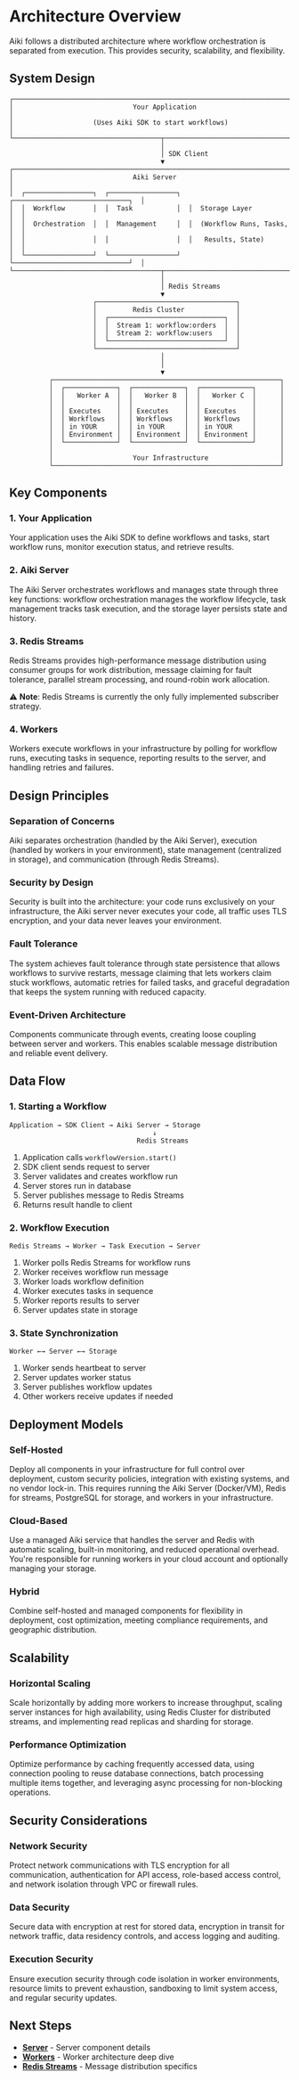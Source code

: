 # Architecture Overview

Aiki follows a distributed architecture where workflow orchestration is separated from execution. This provides security, scalability, and flexibility.

## System Design

```
┌─────────────────────────────────────────────────────────────────────────────┐
│                              Your Application                               │
│                    (Uses Aiki SDK to start workflows)                       │
└─────────────────────────────────────┬───────────────────────────────────────┘
                                      │
                                      │ SDK Client
                                      ▼
┌─────────────────────────────────────────────────────────────────────────────┐
│                              Aiki Server                                    │
│  ┌─────────────────┐  ┌─────────────────┐  ┌─────────────────────────────┐  │
│  │  Workflow       │  │  Task           │  │  Storage Layer              │  │
│  │  Orchestration  │  │  Management     │  │  (Workflow Runs, Tasks,     │  │
│  │                 │  │                 │  │   Results, State)           │  │
│  └─────────────────┘  └─────────────────┘  └─────────────────────────────┘  │
└─────────────────────────────────────┬───────────────────────────────────────┘
                                      │
                                      │ Redis Streams
                                      ▼
                     ┌───────────────────────────────────┐
                     │         Redis Cluster             │
                     │  ┌─────────────────────────────┐  │
                     │  │  Stream 1: workflow:orders  │  │
                     │  │  Stream 2: workflow:users   │  │
                     │  └─────────────────────────────┘  │
                     └───────────────────────────────────┘
                                      │
                                      │
                                      ▼
          ┌─────────────────────────────────────────────────────────┐
          │  ┌─────────────┐  ┌─────────────┐  ┌─────────────┐      │
          │  │   Worker A  │  │   Worker B  │  │   Worker C  │      │
          │  │             │  │             │  │             │      │
          │  │ Executes    │  │ Executes    │  │ Executes    │      │
          │  │ Workflows   │  │ Workflows   │  │ Workflows   │      │
          │  │ in YOUR     │  │ in YOUR     │  │ in YOUR     │      │
          │  │ Environment │  │ Environment │  │ Environment │      │
          │  └─────────────┘  └─────────────┘  └─────────────┘      │
          │                                                         │
          │                    Your Infrastructure                  │
          └─────────────────────────────────────────────────────────┘
```

## Key Components

### 1. Your Application

Your application uses the Aiki SDK to define workflows and tasks, start workflow runs, monitor execution status, and retrieve results.

### 2. Aiki Server

The Aiki Server orchestrates workflows and manages state through three key functions: workflow orchestration manages the workflow lifecycle, task management tracks task execution, and the storage layer persists state and history.

### 3. Redis Streams

Redis Streams provides high-performance message distribution using consumer groups for work distribution, message claiming for fault tolerance, parallel stream processing, and round-robin work allocation.

⚠️ **Note**: Redis Streams is currently the only fully implemented subscriber strategy.

### 4. Workers

Workers execute workflows in your infrastructure by polling for workflow runs, executing tasks in sequence, reporting results to the server, and handling retries and failures.

## Design Principles

### Separation of Concerns

Aiki separates orchestration (handled by the Aiki Server), execution (handled by workers in your environment), state management (centralized in storage), and communication (through Redis Streams).

### Security by Design

Security is built into the architecture: your code runs exclusively on your infrastructure, the Aiki server never executes your code, all traffic uses TLS encryption, and your data never leaves your environment.

### Fault Tolerance

The system achieves fault tolerance through state persistence that allows workflows to survive restarts, message claiming that lets workers claim stuck workflows, automatic retries for failed tasks, and graceful degradation that keeps the system running with reduced capacity.

### Event-Driven Architecture

Components communicate through events, creating loose coupling between server and workers. This enables scalable message distribution and reliable event delivery.

## Data Flow

### 1. Starting a Workflow

```
Application → SDK Client → Aiki Server → Storage
                                    ↓
                                Redis Streams
```

1. Application calls `workflowVersion.start()`
2. SDK client sends request to server
3. Server validates and creates workflow run
4. Server stores run in database
5. Server publishes message to Redis Streams
6. Returns result handle to client

### 2. Workflow Execution

```
Redis Streams → Worker → Task Execution → Server
```

1. Worker polls Redis Streams for workflow runs
2. Worker receives workflow run message
3. Worker loads workflow definition
4. Worker executes tasks in sequence
5. Worker reports results to server
6. Server updates state in storage

### 3. State Synchronization

```
Worker ←→ Server ←→ Storage
```

1. Worker sends heartbeat to server
2. Server updates worker status
3. Server publishes workflow updates
4. Other workers receive updates if needed

## Deployment Models

### Self-Hosted

Deploy all components in your infrastructure for full control over deployment, custom security policies, integration with existing systems, and no vendor lock-in. This requires running the Aiki Server (Docker/VM), Redis for streams, PostgreSQL for storage, and workers in your infrastructure.

### Cloud-Based

Use a managed Aiki service that handles the server and Redis with automatic scaling, built-in monitoring, and reduced operational overhead. You're responsible for running workers in your cloud account and optionally managing your storage.

### Hybrid

Combine self-hosted and managed components for flexibility in deployment, cost optimization, meeting compliance requirements, and geographic distribution.

## Scalability

### Horizontal Scaling

Scale horizontally by adding more workers to increase throughput, scaling server instances for high availability, using Redis Cluster for distributed streams, and implementing read replicas and sharding for storage.

### Performance Optimization

Optimize performance by caching frequently accessed data, using connection pooling to reuse database connections, batch processing multiple items together, and leveraging async processing for non-blocking operations.

## Security Considerations

### Network Security

Protect network communications with TLS encryption for all communication, authentication for API access, role-based access control, and network isolation through VPC or firewall rules.

### Data Security

Secure data with encryption at rest for stored data, encryption in transit for network traffic, data residency controls, and access logging and auditing.

### Execution Security

Ensure execution security through code isolation in worker environments, resource limits to prevent exhaustion, sandboxing to limit system access, and regular security updates.

## Next Steps

- **[Server](./server.md)** - Server component details
- **[Workers](./workers.md)** - Worker architecture deep dive
- **[Redis Streams](./redis-streams.md)** - Message distribution specifics

